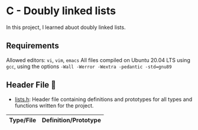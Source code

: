 # C - Doubly linked lists

In this project, I learned abuot doubly linked lists. 

## Requirements

Allowed editors: `vi`, `vim`, `emacs`
All files compiled on Ubuntu 20.04 LTS using `gcc`, using the options `-Wall -Werror -Wextra -pedantic -std=gnu89`


## Header File :file_folder:

* [lists.h](./lists.h): Header file containing definitions and prototypes for all types and functions written for the project. 


| Type/File                 | Definition/Prototype                                                 |
| ------------------------- | -------------------------------------------------------------------- |

